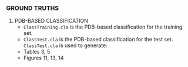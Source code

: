 
### GROUND TRUTHS

1)  PDB-BASED CLASSIFICATION
    - `ClassTraining.cla` is the PDB-based classification for the training set.
    - `ClassTest.cla` is the PDB-based classification for the test set.
  `ClassTest.cla` is used to generate: 
    - Tables 3, 5 
    - Figures 11, 13, 14


